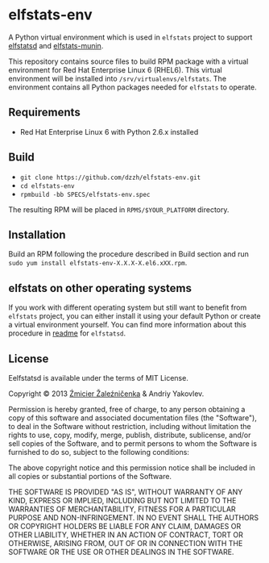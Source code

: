 # elfstats-env

A Python virtual environment which is used in `elfstats` project to support [elfstatsd](https://github.com/dzzh/elfstatsd) and [elfstats-munin](https://github.com/dzzh/elfstats-munin).

This repository contains source files to build RPM package with a virtual environment for Red Hat Enterprise Linux 6 (RHEL6). This virtual environment will be installed into `/srv/virtualenvs/elfstats`. The environment contains all Python packages needed for `elfstats` to operate.

## Requirements

* Red Hat Enterprise Linux 6 with Python 2.6.x installed

## Build

* `git clone https://github.com/dzzh/elfstats-env.git` 
* `cd elfstats-env`
* `rpmbuild -bb SPECS/elfstats-env.spec`

The resulting RPM will be placed in `RPMS/$YOUR_PLATFORM` directory.

## Installation

Build an RPM following the procedure described in Build section and run `sudo yum install elfstats-env-X.X.X-X.el6.xXX.rpm`. 

## elfstats on other operating systems

If you work with different operating system but still want to benefit from `elfstats` project, you can either install it using your default Python or create a virtual environment yourself. You can find more information about this procedure in [readme](https://github.com/dzzh/elfstatsd/blob/master/README.md) for `elfstatsd`.

## License

Eelfstatsd is available under the terms of MIT License.

Copyright © 2013 [Źmicier Žaleźničenka][me] & Andriy Yakovlev.

Permission is hereby granted, free of charge, to any person obtaining a copy
of this software and associated documentation files (the "Software"), to deal
in the Software without restriction, including without limitation the rights
to use, copy, modify, merge, publish, distribute, sublicense, and/or sell
copies of the Software, and to permit persons to whom the Software is
furnished to do so, subject to the following conditions:

The above copyright notice and this permission notice shall be included in
all copies or substantial portions of the Software.

THE SOFTWARE IS PROVIDED "AS IS", WITHOUT WARRANTY OF ANY KIND, EXPRESS OR
IMPLIED, INCLUDING BUT NOT LIMITED TO THE WARRANTIES OF MERCHANTABILITY,
FITNESS FOR A PARTICULAR PURPOSE AND NON-INFRINGEMENT. IN NO EVENT SHALL THE
AUTHORS OR COPYRIGHT HOLDERS BE LIABLE FOR ANY CLAIM, DAMAGES OR OTHER
LIABILITY, WHETHER IN AN ACTION OF CONTRACT, TORT OR OTHERWISE, ARISING FROM,
OUT OF OR IN CONNECTION WITH THE SOFTWARE OR THE USE OR OTHER DEALINGS IN
THE SOFTWARE.

[me]: https://github.com/dzzh